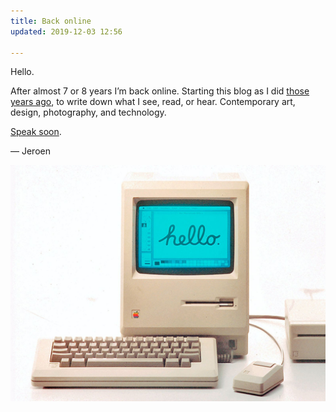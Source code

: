 ```yaml
---
title: Back online
updated: 2019-12-03 12:56

---
```

Hello.

After almost 7 or 8 years I’m back online. Starting this blog as I did [those years ago](https://web.archive.org/web/20111111110853/http://jeroenlaven.me:80/), to write down what I see, read, or hear. Contemporary art, design, photography, and technology.

[Speak soon](https://twitter.com/visuology_nl).

— Jeroen

![](/uploads/macintosh-1984.jpg)